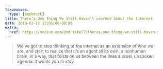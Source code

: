 ```yaml
---
taxonomies:
  type: [bookmark]
title: There’s One Thing We Still Haven’t Learned About the Internet
date: 2018-02-16 13:06:00-08:00
extra:
  href: https://medium.com/@ndriskell/theres-one-thing-we-still-haven-t-learned-about-the-internet-3c159ad14c67
---
```

> We’ve got to stop thinking of the internet as an extension of who we are, and start to realize that it’s an agent all its own, a nonhuman brain, in a way, that foists on us between the lines a cruel, unspoken agenda: *It wants you to stay*.

